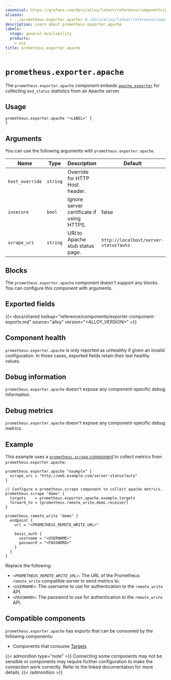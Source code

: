 ```yaml
---
canonical: https://grafana.com/docs/alloy/latest/reference/components/prometheus/prometheus.exporter.apache/
aliases:
  - ../prometheus.exporter.apache/ # /docs/alloy/latest/reference/components/prometheus.exporter.apache/
description: Learn about prometheus.exporter.apache
labels:
  stage: general-availability
  products:
    - oss
title: prometheus.exporter.apache
---
```


# `prometheus.exporter.apache`

The `prometheus.exporter.apache` component embeds [`apache_exporter`](https://github.com/Lusitaniae/apache_exporter) for collecting `mod_status` statistics from an Apache server.

## Usage

```alloy
prometheus.exporter.apache "<LABEL>" {
}
```

## Arguments

You can use the following arguments with `prometheus.exporter.apache`.

| Name            | Type     | Description                               | Default                               | Required |
| --------------- | -------- | ----------------------------------------- | ------------------------------------- | -------- |
| `host_override` | `string` | Override for HTTP Host header.            |                                       | no       |
| `insecure`      | `bool`   | Ignore server certificate if using HTTPS. | false                                 | no       |
| `scrape_uri`    | `string` | URI to Apache stub status page.           | `http://localhost/server-status?auto` | no       |

## Blocks

The `prometheus.exporter.apache` component doesn't support any blocks. You can configure this component with arguments.

## Exported fields

{{< docs/shared lookup="reference/components/exporter-component-exports.md" source="alloy" version="<ALLOY_VERSION>" >}}

## Component health

`prometheus.exporter.apache` is only reported as unhealthy if given an invalid configuration.
In those cases, exported fields retain their last healthy values.

## Debug information

`prometheus.exporter.apache` doesn't expose any component-specific debug information.

## Debug metrics

`prometheus.exporter.apache` doesn't expose any component-specific debug metrics.

## Example

This example uses a [`prometheus.scrape` component][scrape] to collect metrics from `prometheus.exporter.apache`:

```alloy
prometheus.exporter.apache "example" {
  scrape_uri = "http://web.example.com/server-status?auto"
}

// Configure a prometheus.scrape component to collect apache metrics.
prometheus.scrape "demo" {
  targets    = prometheus.exporter.apache.example.targets
  forward_to = [prometheus.remote_write.demo.receiver]
}

prometheus.remote_write "demo" {
  endpoint {
    url = "<PROMETHEUS_REMOTE_WRITE_URL>"

    basic_auth {
      username = "<USERNAME>"
      password = "<PASSWORD>"
    }
  }
}
```

Replace the following:

- _`<PROMETHEUS_REMOTE_WRITE_URL>`_: The URL of the Prometheus `remote_write` compatible server to send metrics to.
- _`<USERNAME>`_: The username to use for authentication to the `remote_write` API.
- _`<PASSWORD>`_: The password to use for authentication to the `remote_write` API.

[scrape]: ../prometheus.scrape/

<!-- START GENERATED COMPATIBLE COMPONENTS -->

## Compatible components

`prometheus.exporter.apache` has exports that can be consumed by the following components:

- Components that consume [Targets](../../../compatibility/#targets-consumers)

{{< admonition type="note" >}}
Connecting some components may not be sensible or components may require further configuration to make the connection work correctly.
Refer to the linked documentation for more details.
{{< /admonition >}}

<!-- END GENERATED COMPATIBLE COMPONENTS -->
